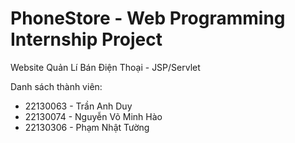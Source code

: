 # PhoneStore - Web Programming Internship Project
Website Quản Lí Bán Điện Thoại - JSP/Servlet

Danh sách thành viên:
- 22130063 - Trần Anh Duy
- 22130074 - Nguyễn Võ Minh Hào
- 22130306 - Phạm Nhật Tường
